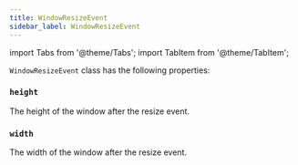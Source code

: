 ```yaml
---
title: WindowResizeEvent
sidebar_label: WindowResizeEvent
---
```


import Tabs from '@theme/Tabs';
import TabItem from '@theme/TabItem';

`WindowResizeEvent` class has the following properties:

### `height`

The height of the window after the resize event.

### `width`

The width of the window after the resize event.
